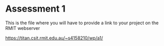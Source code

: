 # Assessment 1
This is the file where you will have to provide a link to your project on the RMIT webserver

https://titan.csit.rmit.edu.au/~s4158210/wp/a1/
